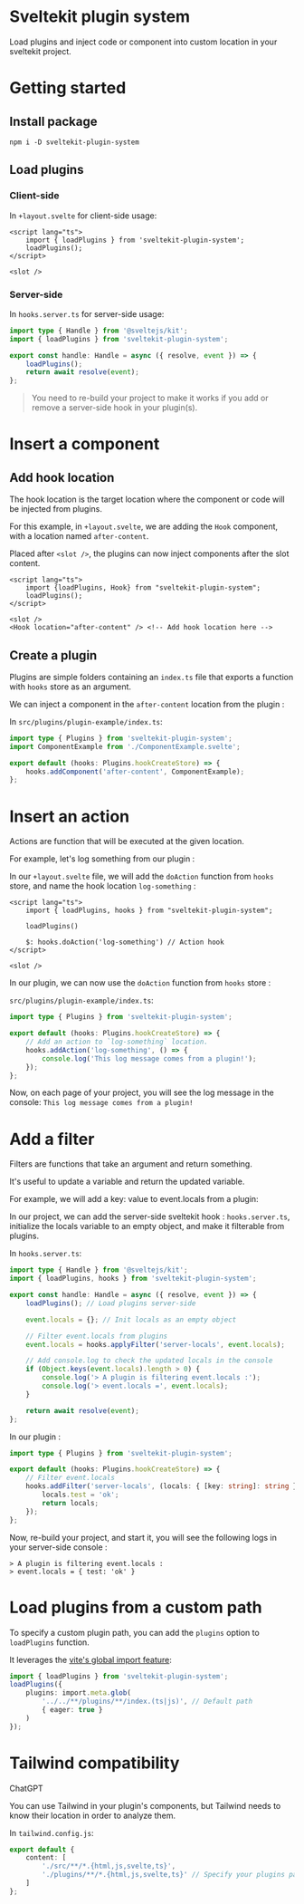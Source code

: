 # Sveltekit plugin system

Load plugins and inject code or component into custom location in your sveltekit project.

# Getting started

## Install package

```
npm i -D sveltekit-plugin-system
```

## Load plugins

### Client-side

In `+layout.svelte` for client-side usage:

```sveltehtml
<script lang="ts">
	import { loadPlugins } from 'sveltekit-plugin-system';
	loadPlugins();
</script>

<slot />
```

### Server-side

In `hooks.server.ts` for server-side usage:

```typescript
import type { Handle } from '@sveltejs/kit';
import { loadPlugins } from 'sveltekit-plugin-system';

export const handle: Handle = async ({ resolve, event }) => {
	loadPlugins();
	return await resolve(event);
};
```

> You need to re-build your project to make it works if you add or remove a server-side hook in your plugin(s).

# Insert a component

## Add hook location

The hook location is the target location where the component or code will be injected from plugins.

For this example, in `+layout.svelte`, we are adding the `Hook` component,
with a location named `after-content`.

Placed after `<slot />`, the plugins can now inject components after the slot content.

```sveltehtml
<script lang="ts">
	import {loadPlugins, Hook} from "sveltekit-plugin-system";
	loadPlugins();
</script>

<slot />
<Hook location="after-content" /> <!-- Add hook location here -->
```

## Create a plugin

Plugins are simple folders containing an `index.ts` file that exports a function with `hooks` store as an argument.

We can inject a component in the `after-content` location from the plugin :

In `src/plugins/plugin-example/index.ts`:

```typescript
import type { Plugins } from 'sveltekit-plugin-system';
import ComponentExample from './ComponentExample.svelte';

export default (hooks: Plugins.hookCreateStore) => {
	hooks.addComponent('after-content', ComponentExample);
};
```

# Insert an action

Actions are function that will be executed at the given location.

For example, let's log something from our plugin :

In our `+layout.svelte` file, we will add the `doAction` function from `hooks` store, and name the hook location `log-something` :

```sveltehtml
<script lang="ts">
	import { loadPlugins, hooks } from "sveltekit-plugin-system";

	loadPlugins()

	$: hooks.doAction('log-something') // Action hook
</script>

<slot />
```

In our plugin, we can now use the `doAction` function from `hooks` store :

`src/plugins/plugin-example/index.ts`:

```typescript
import type { Plugins } from 'sveltekit-plugin-system';

export default (hooks: Plugins.hookCreateStore) => {
	// Add an action to `log-something` location.
	hooks.addAction('log-something', () => {
		console.log('This log message comes from a plugin!');
	});
};
```

Now, on each page of your project, you will see the log message in the console: `This log message comes from a plugin!`

# Add a filter

Filters are functions that take an argument and return something.

It's useful to update a variable and return the updated variable.

For example, we will add a key: value to event.locals from a plugin:

In our project, we can add the server-side sveltekit hook : `hooks.server.ts`,
initialize the locals variable to an empty object, and make it filterable from plugins.

In `hooks.server.ts`:

```typescript
import type { Handle } from '@sveltejs/kit';
import { loadPlugins, hooks } from 'sveltekit-plugin-system';

export const handle: Handle = async ({ resolve, event }) => {
	loadPlugins(); // Load plugins server-side

	event.locals = {}; // Init locals as an empty object

	// Filter event.locals from plugins
	event.locals = hooks.applyFilter('server-locals', event.locals);

	// Add console.log to check the updated locals in the console
	if (Object.keys(event.locals).length > 0) {
		console.log('> A plugin is filtering event.locals :');
		console.log('> event.locals =', event.locals);
	}

	return await resolve(event);
};
```

In our plugin :

```typescript
import type { Plugins } from 'sveltekit-plugin-system';

export default (hooks: Plugins.hookCreateStore) => {
	// Filter event.locals
	hooks.addFilter('server-locals', (locals: { [key: string]: string }) => {
		locals.test = 'ok';
		return locals;
	});
};
```

Now, re-build your project, and start it, you will see the following logs in your server-side console :

```
> A plugin is filtering event.locals :
> event.locals = { test: 'ok' }
```

# Load plugins from a custom path

To specify a custom plugin path, you can add the `plugins` option to `loadPlugins` function.

It leverages the [vite's global import feature](https://vitejs.dev/guide/features.html#glob-import):

```typescript
import { loadPlugins } from 'sveltekit-plugin-system';
loadPlugins({
	plugins: import.meta.glob(
		'../../**/plugins/**/index.(ts|js)', // Default path
		{ eager: true }
	)
});
```

# Tailwind compatibility

ChatGPT

You can use Tailwind in your plugin's components, but Tailwind needs to know their location in order to analyze them.

In `tailwind.config.js`:

```typescript
export default {
	content: [
		'./src/**/*.{html,js,svelte,ts}',
		'./plugins/**/*.{html,js,svelte,ts}' // Specify your plugins path here
	]
};
```
